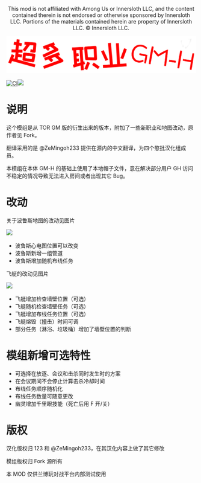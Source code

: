 <p align="center">This mod is not affiliated with Among Us or Innersloth LLC, and the content contained therein is not endorsed or otherwise sponsored by Innersloth LLC. Portions of the materials contained herein are property of Innersloth LLC. © Innersloth LLC.</p>

![](Images/Banner.png)  

[![CI](https://github.com/RamboPlayCom/TOR-GM-H_RamboPlay/actions/workflows/main.yml/badge.svg)](https://github.com/RamboPlayCom/TOR-GM-H_RamboPlay/actions/workflows/main.yml)![](https://img.shields.io/bstats/players/1?style=plastic)

# 说明
这个模组是从 TOR GM 版的衍生出来的版本，附加了一些新职业和地图改动，原作者见 Fork。

翻译采用的是 @ZeMingoh233 提供在源内的中文翻译，为四个憨批汉化组成员。

本模组在本体 GM-H 的基础上使用了本地帽子文件，意在解决部分用户 GH 访问不稳定的情况导致无法进入房间或者出现其它 Bug。

# 改动
关于波鲁斯地图的改动见图片

![](Images/polus_mod.png)  
- 波鲁斯心电图位置可以改变
- 波鲁斯新增一组管道
- 波鲁斯增加随机布线任务

飞艇的改动见图片

![](Images/airship_mod.png)
- 飞艇增加检查墙壁位置（可选）
- 飞艇随机检查墙壁任务（可选）
- 飞艇增加布线任务位置（可选）
- 飞艇熔毁（撞击）时间可调
- 部分任务（淋浴、垃圾桶）增加了墙壁位置的判断

# 模组新增可选特性
- 可选择在放逐、会议和击杀同时发生时的方案
- 在会议期间不会停止计算击杀冷却时间
- 布线任务顺序随机化
- 布线任务数量可随意更改
- 幽灵增加千里眼技能（死亡后用 F 开/关）

# 版权
汉化版权归 123 和 @ZeMingoh233，在其汉化内容上做了其它修改

模组版权归 Fork 源所有

本 MOD 仅供兰博玩对战平台内部测试使用
